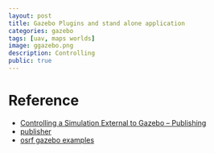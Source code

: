 ```yaml
---
layout: post
title: Gazebo Plugins and stand alone application
categories: gazebo
tags: [uav, maps worlds]
image: ggazebo.png
description: Controlling 
public: true
---
```



# Reference
- [Controlling a Simulation External to Gazebo – Publishing](http://www.robopgmr.com/?p=5683)
- [publisher](https://bitbucket.org/osrf/gazebo/src/2e153b94b73a5f3e6301cc65640920cdb311f08c/examples/stand_alone/publisher/?at=default)
- [osrf gazebo examples](https://bitbucket.org/osrf/gazebo/src/default/examples/)